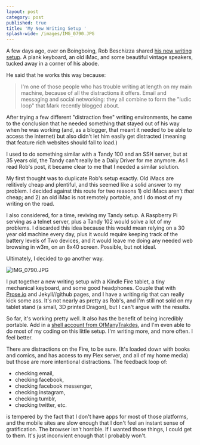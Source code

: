 ```yaml
---
layout: post
category: post
published: true
title: 'My New Writing Setup '
splash-wide: /images/IMG_0790.JPG
---
```

A few days ago, over on Boingboing, Rob Beschizza shared [his new writing setup](http://boingboing.net/2017/03/16/my-new-writing-setup.html). A plank keyboard, an old iMac, and some beautiful vintage speakers, tucked away in a corner of his abode. 

He said that he works this way because: 

> I'm one of those people who has trouble writing at length on my main machine, because of all the distractions it offers. Email and messaging and social networking: they all combine to form the "ludic loop" that Mark recently blogged about. 

After trying a few different "distraction free" writing environments, he came to the conclusion that he needed something that stayed out of his way when he was working (and, as a blogger, that meant it needed to be able to access the internet) but also didn't let him easily get distracted (meaning that feature rich websites should fail to load.) 

I used to do something similar with a Tandy 100 and an SSH server, but at 35 years old, the Tandy can't really be a Daily Driver for me anymore. As I read Rob's post, it became clear to me that I needed a similar solution. 

My first thought was to duplicate Rob's setup exactly. Old iMacs are relitively cheap and plentiful, and this seemed like a solid answer to my problem. I decided against this route for two reasons 1) old iMacs aren't *that* cheap; and 2) an old iMac is not remotely portable, and I do most of my writing on the road. 

I also considered, for a time, reviving my Tandy setup. A Raspberry Pi serving as a telnet server, plus a Tandy 102 would solve a lot of my problems. I discarded this idea because this would mean relying on a 30 year old machine every day, plus it would require keeping track of the battery levels of Two devices, and it would leave me doing any needed web browsing in w3m, on an 8x40 screen. Possible, but not ideal. 

Ultimately, I decided to go another way. 

![IMG_0790.JPG]({{site.baseurl}}/images/IMG_0790.JPG)

I put together a new writing setup with a Kindle Fire tablet, a tiny mechanical keyboard, and some good headphones. Couple that with [Prose.io](http://prose.io) and Jekyll//github pages, and I have a writing rig that can really kick some ass. It's not nearly as pretty as Rob's, and I'm still not sold on my tablet stand (a small, 3D printed Dragon), but I can't argue with the results. 

So far, it's working pretty well. It also has the benefit of being incredibly portable. Add in a [shell account from OfManyTrakdes](http://ofmanytrades.com), and I'm even able to do most of my coding on this little setup. I'm writing more, and more often. I feel better. 

There are distractions on the Fire, to be sure. (It's loaded down with books and comics, and has access to my Plex server, and all of my home media) but those are more intentional distractions. The feedback loop of:

- checking email, 
- checking facebook, 
- checking facebook messenger, 
- checking instagram, 
- checking tumblr, 
- checking twitter, etc. 

is tempered by the fact that I don't have apps for most of those platforms, and the mobile sites are slow enough that I don't feel an instant sense of gratification. The browser isn't horrible. If I wanted those things, I could get to them. It's just inconvient enough that I probably won't.
